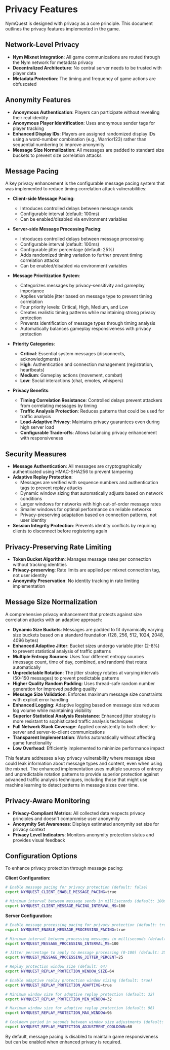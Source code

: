 # Privacy Features

NymQuest is designed with privacy as a core principle. This document outlines the privacy features implemented in the game.

## Network-Level Privacy

- **Nym Mixnet Integration**: All game communications are routed through the Nym network for metadata privacy
- **Decentralized Architecture**: No central server needs to be trusted with player data
- **Metadata Protection**: The timing and frequency of game actions are obfuscated

## Anonymity Features

- **Anonymous Authentication**: Players can participate without revealing their real identity
- **Anonymous Player Identification**: Uses anonymous sender tags for player tracking
- **Enhanced Display IDs**: Players are assigned randomized display IDs using a word-number combination (e.g., Warrior123) rather than sequential numbering to improve anonymity
- **Message Size Normalization**: All messages are padded to standard size buckets to prevent size correlation attacks

## Message Pacing

A key privacy enhancement is the configurable message pacing system that was implemented to reduce timing correlation attack vulnerabilities:

- **Client-side Message Pacing**: 
  - Introduces controlled delays between message sends
  - Configurable interval (default: 100ms)
  - Can be enabled/disabled via environment variables

- **Server-side Message Processing Pacing**:
  - Introduces controlled delays between message processing
  - Configurable interval (default: 100ms)
  - Configurable jitter percentage (default: 25%)
  - Adds randomized timing variation to further prevent timing correlation attacks
  - Can be enabled/disabled via environment variables

- **Message Prioritization System**:
  - Categorizes messages by privacy-sensitivity and gameplay importance
  - Applies variable jitter based on message type to prevent timing correlation
  - Four priority levels: Critical, High, Medium, and Low
  - Creates realistic timing patterns while maintaining strong privacy protection
  - Prevents identification of message types through timing analysis
  - Automatically balances gameplay responsiveness with privacy protection

- **Priority Categories**:
  - **Critical**: Essential system messages (disconnects, acknowledgments)
  - **High**: Authentication and connection management (registration, heartbeats)
  - **Medium**: Gameplay actions (movement, combat)
  - **Low**: Social interactions (chat, emotes, whispers)

- **Privacy Benefits**:
  - **Timing Correlation Resistance**: Controlled delays prevent attackers from correlating messages by timing
  - **Traffic Analysis Protection**: Reduces patterns that could be used for traffic analysis
  - **Load-Adaptive Privacy**: Maintains privacy guarantees even during high server load
  - **Configurable Trade-offs**: Allows balancing privacy enhancement with responsiveness

## Security Measures

- **Message Authentication**: All messages are cryptographically authenticated using HMAC-SHA256 to prevent tampering
- **Adaptive Replay Protection**: 
  - Messages are verified with sequence numbers and authentication tags to prevent replay attacks
  - Dynamic window sizing that automatically adjusts based on network conditions
  - Larger windows for networks with high out-of-order message rates
  - Smaller windows for optimal performance on reliable networks
  - Privacy-preserving adaptation based on connection patterns, not user identity
- **Session Integrity Protection**: Prevents identity conflicts by requiring clients to disconnect before registering again

## Privacy-Preserving Rate Limiting

- **Token Bucket Algorithm**: Manages message rates per connection without tracking identities
- **Privacy-preserving**: Rate limits are applied per mixnet connection tag, not user identity
- **Anonymity Preservation**: No identity tracking in rate limiting implementation

## Message Size Normalization

A comprehensive privacy enhancement that protects against size correlation attacks with an adaptive approach:

- **Dynamic Size Buckets**: Messages are padded to fit dynamically varying size buckets based on a standard foundation (128, 256, 512, 1024, 2048, 4096 bytes)
- **Enhanced Adaptive Jitter**: Bucket sizes undergo variable jitter (2-8%) to prevent statistical analysis of traffic patterns
- **Multiple Entropy Sources**: Uses four different entropy sources (message count, time of day, combined, and random) that rotate automatically
- **Unpredictable Rotation**: The jitter strategy rotates at varying intervals (50-150 messages) to prevent predictable patterns
- **Higher Quality Random Padding**: Uses thread-safe random number generation for improved padding quality
- **Message Size Validation**: Enforces maximum message size constraints with explicit error handling
- **Enhanced Logging**: Adaptive logging based on message size reduces log volume while maintaining visibility
- **Superior Statistical Analysis Resistance**: Enhanced jitter strategy is more resistant to sophisticated traffic analysis techniques
- **Full Network Stack Coverage**: Applied consistently to both client-to-server and server-to-client communications
- **Transparent Implementation**: Works automatically without affecting game functionality
- **Low Overhead**: Efficiently implemented to minimize performance impact

This feature addresses a key privacy vulnerability where message sizes could leak information about message types and content, even when using the mixnet. The enhanced implementation uses multiple sources of entropy and unpredictable rotation patterns to provide superior protection against advanced traffic analysis techniques, including those that might use machine learning to detect patterns in message sizes over time.

## Privacy-Aware Monitoring

- **Privacy-Compliant Metrics**: All collected data respects privacy principles and doesn't compromise user anonymity
- **Anonymity Set Awareness**: Displays estimated anonymity set size for privacy context
- **Privacy Level Indicators**: Monitors anonymity protection status and provides visual feedback

## Configuration Options

To enhance privacy protection through message pacing:

**Client Configuration:**
```bash
# Enable message pacing for privacy protection (default: false)
export NYMQUEST_CLIENT_ENABLE_MESSAGE_PACING=true

# Minimum interval between message sends in milliseconds (default: 100ms)
export NYMQUEST_CLIENT_MESSAGE_PACING_INTERVAL_MS=100
```

**Server Configuration:**
```bash
# Enable message processing pacing for privacy protection (default: true)
export NYMQUEST_ENABLE_MESSAGE_PROCESSING_PACING=true

# Minimum interval between processing messages in milliseconds (default: 100ms)
export NYMQUEST_MESSAGE_PROCESSING_INTERVAL_MS=100

# Jitter percentage to apply to message processing (0-100) (default: 25)
export NYMQUEST_MESSAGE_PROCESSING_JITTER_PERCENT=25

# Replay protection window size (default: 64)
export NYMQUEST_REPLAY_PROTECTION_WINDOW_SIZE=64

# Enable adaptive replay protection window sizing (default: true)
export NYMQUEST_REPLAY_PROTECTION_ADAPTIVE=true

# Minimum window size for adaptive replay protection (default: 32)
export NYMQUEST_REPLAY_PROTECTION_MIN_WINDOW=32

# Maximum window size for adaptive replay protection (default: 96)
export NYMQUEST_REPLAY_PROTECTION_MAX_WINDOW=96

# Cooldown period in seconds between window size adjustments (default: 60)
export NYMQUEST_REPLAY_PROTECTION_ADJUSTMENT_COOLDOWN=60
```

By default, message pacing is disabled to maintain game responsiveness but can be enabled when enhanced privacy is required.
